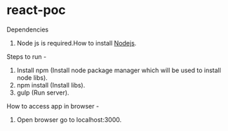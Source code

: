 # react-poc

Dependencies

1. Node js is required.How to install <a href="https://github.com/creationix/nvm">Nodejs</a>.

Steps to run -

1. Install npm (Install node package manager which will be used to install node libs).
2. npm install (Install libs).
3. gulp (Run server).

How to access app in browser -

1. Open browser go to localhost:3000.